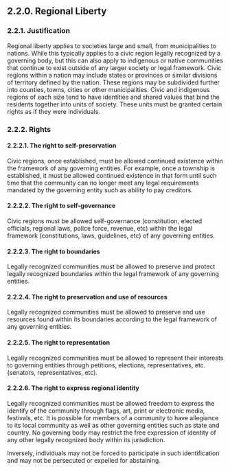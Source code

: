 ## 2.2.0. Regional Liberty
### 2.2.1.  Justification
Regional liberty applies to societies large and small, from municipalities to nations.  While this typically applies to a civic region legally recognized by a governing body, but this can also apply to indigenous or native communities that continue to exist outside of any larger society or legal framework.  Civic regions within a nation may include states or provinces or similar divisions of territory defined by the nation.  These regions may be subdivided further into counties, towns, cities or other municipalities.  Civic and indigenous regions of each size tend to have identities and shared values that bind the residents together into units of society.  These units must be granted certain rights as if they were individuals.

### 2.2.2.  Rights

#### 2.2.2.1.  The right to self-preservation
Civic regions, once established, must be allowed continued existence within the framework of any governing entities.  For example, once a township is established, it must be allowed continued existence in that form until such time that the community can no longer meet any legal requirements mandated by the governing entity such as ability to pay creditors.  

#### 2.2.2.2.   The right to self-governance 
Civic regions must be allowed self-governance (constitution, elected officials, regional laws, police force, revenue, etc) within the legal framework (constitutions, laws, guidelines, etc) of any governing entities.

#### 2.2.2.3.   The right to boundaries
Legally recognized communities must be allowed to preserve and protect legally recognized boundaries within the legal framework of any governing entities.

#### 2.2.2.4.   The right to preservation and use of resources
Legally recognized communities must be allowed to preserve and use resources found within its boundaries according to the legal framework of any governing entities.

#### 2.2.2.5.   The right to representation 
Legally recognized communities must be allowed to represent their interests to governing entities through petitions, elections, representatives, etc.  (senators, representatives, etc).

#### 2.2.2.6.   The right to express regional identity
Legally recognized communities must be allowed freedom to express the identify of the community through flags, art, print or electronic media, festivals, etc.  It is possible for members of a community to have allegiance to its local community as well as other governing entities such as state and country.  No governing body may restrict the free expression of identity of any other legally recognized body within its jurisdiction.  

Inversely, individuals may not be forced to participate in such identification and may not be persecuted or expelled for abstaining.  
